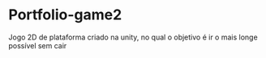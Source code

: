 # Portfolio-game2
Jogo 2D de plataforma criado na unity, no qual o objetivo é ir o mais longe possível sem cair
